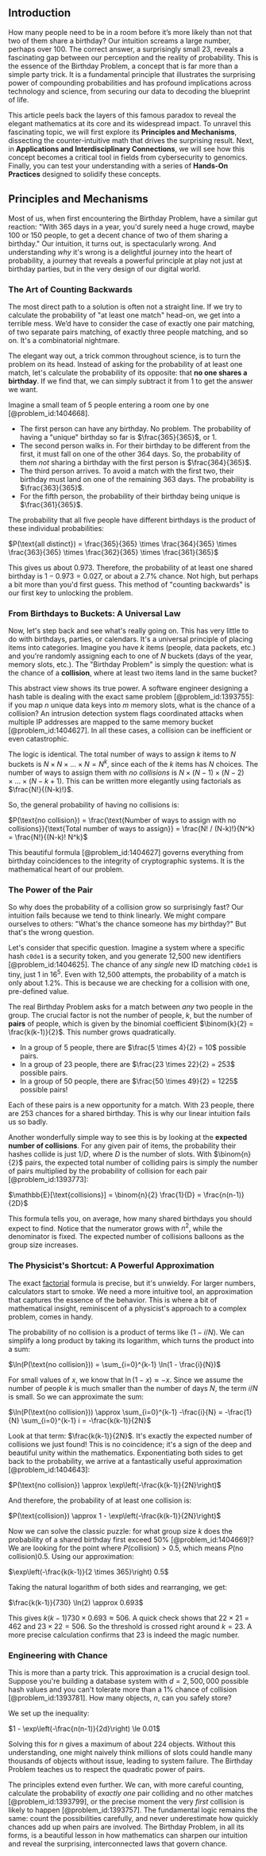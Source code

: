 ## Introduction
How many people need to be in a room before it’s more likely than not that two of them share a birthday? Our intuition screams a large number, perhaps over 100. The correct answer, a surprisingly small 23, reveals a fascinating gap between our perception and the reality of probability. This is the essence of the Birthday Problem, a concept that is far more than a simple party trick. It is a fundamental principle that illustrates the surprising power of compounding probabilities and has profound implications across technology and science, from securing our data to decoding the blueprint of life.

This article peels back the layers of this famous paradox to reveal the elegant mathematics at its core and its widespread impact. To unravel this fascinating topic, we will first explore its **Principles and Mechanisms**, dissecting the counter-intuitive math that drives the surprising result. Next, in **Applications and Interdisciplinary Connections**, we will see how this concept becomes a critical tool in fields from cybersecurity to genomics. Finally, you can test your understanding with a series of **Hands-On Practices** designed to solidify these concepts.

## Principles and Mechanisms

Most of us, when first encountering the Birthday Problem, have a similar gut reaction: "With 365 days in a year, you'd surely need a huge crowd, maybe 100 or 150 people, to get a decent chance of two of them sharing a birthday." Our intuition, it turns out, is spectacularly wrong. And understanding *why* it's wrong is a delightful journey into the heart of probability, a journey that reveals a powerful principle at play not just at birthday parties, but in the very design of our digital world.

### The Art of Counting Backwards

The most direct path to a solution is often not a straight line. If we try to calculate the probability of "at least one match" head-on, we get into a terrible mess. We’d have to consider the case of exactly one pair matching, of two separate pairs matching, of exactly three people matching, and so on. It's a combinatorial nightmare.

The elegant way out, a trick common throughout science, is to turn the problem on its head. Instead of asking for the probability of at least one match, let's calculate the probability of its opposite: that **no one shares a birthday**. If we find that, we can simply subtract it from 1 to get the answer we want.

Imagine a small team of 5 people entering a room one by one [@problem_id:1404668].

*   The first person can have any birthday. No problem. The probability of having a "unique" birthday so far is $\frac{365}{365}$, or 1.
*   The second person walks in. For their birthday to be different from the first, it must fall on one of the other 364 days. So, the probability of them *not* sharing a birthday with the first person is $\frac{364}{365}$.
*   The third person arrives. To avoid a match with the first two, their birthday must land on one of the remaining 363 days. The probability is $\frac{363}{365}$.
*   For the fifth person, the probability of their birthday being unique is $\frac{361}{365}$.

The probability that all five people have different birthdays is the product of these individual probabilities:

$P(\text{all distinct}) = \frac{365}{365} \times \frac{364}{365} \times \frac{363}{365} \times \frac{362}{365} \times \frac{361}{365}$

This gives us about $0.973$. Therefore, the probability of at least one shared birthday is $1 - 0.973 = 0.027$, or about a $2.7\%$ chance. Not high, but perhaps a bit more than you'd first guess. This method of "counting backwards" is our first key to unlocking the problem.

### From Birthdays to Buckets: A Universal Law

Now, let's step back and see what's really going on. This has very little to do with birthdays, parties, or calendars. It's a universal principle of placing items into categories. Imagine you have $k$ items (people, data packets, etc.) and you're randomly assigning each to one of $N$ buckets (days of the year, memory slots, etc.). The "Birthday Problem" is simply the question: what is the chance of a **collision**, where at least two items land in the same bucket?

This abstract view shows its true power. A software engineer designing a hash table is dealing with the exact same problem [@problem_id:1393755]: if you map $n$ unique data keys into $m$ memory slots, what is the chance of a collision? An intrusion detection system flags coordinated attacks when multiple IP addresses are mapped to the same memory bucket [@problem_id:1404627]. In all these cases, a collision can be inefficient or even catastrophic.

The logic is identical. The total number of ways to assign $k$ items to $N$ buckets is $N \times N \times \dots \times N = N^k$, since each of the $k$ items has $N$ choices. The number of ways to assign them with *no collisions* is $N \times (N-1) \times (N-2) \times \dots \times (N-k+1)$. This can be written more elegantly using factorials as $\frac{N!}{(N-k)!}$.

So, the general probability of having no collisions is:

$P(\text{no collision}) = \frac{\text{Number of ways to assign with no collisions}}{\text{Total number of ways to assign}} = \frac{N! / (N-k)!}{N^k} = \frac{N!}{(N-k)! N^k}$

This beautiful formula [@problem_id:1404627] governs everything from birthday coincidences to the integrity of cryptographic systems. It is the mathematical heart of our problem.

### The Power of the Pair

So why does the probability of a collision grow so surprisingly fast? Our intuition fails because we tend to think linearly. We might compare ourselves to others: "What's the chance someone has *my* birthday?" But that's the wrong question.

Let's consider that specific question. Imagine a system where a specific hash `c0de1` is a security token, and you generate 12,500 new identifiers [@problem_id:1404625]. The chance of any *single* new ID matching `c0de1` is tiny, just $1$ in $16^5$. Even with 12,500 attempts, the probability of a match is only about $1.2\%$. This is because we are checking for a collision with one, pre-defined value.

The real Birthday Problem asks for a match between *any* two people in the group. The crucial factor is not the number of people, $k$, but the number of **pairs** of people, which is given by the binomial coefficient $\binom{k}{2} = \frac{k(k-1)}{2}$. This number grows quadratically.

*   In a group of 5 people, there are $\frac{5 \times 4}{2} = 10$ possible pairs.
*   In a group of 23 people, there are $\frac{23 \times 22}{2} = 253$ possible pairs.
*   In a group of 50 people, there are $\frac{50 \times 49}{2} = 1225$ possible pairs!

Each of these pairs is a new opportunity for a match. With 23 people, there are 253 chances for a shared birthday. This is why our linear intuition fails us so badly.

Another wonderfully simple way to see this is by looking at the **expected number of collisions**. For any given pair of items, the probability their hashes collide is just $1/D$, where $D$ is the number of slots. With $\binom{n}{2}$ pairs, the expected total number of colliding pairs is simply the number of pairs multiplied by the probability of collision for each pair [@problem_id:1393773]:

$\mathbb{E}[\text{collisions}] = \binom{n}{2} \frac{1}{D} = \frac{n(n-1)}{2D}$

This formula tells you, on average, how many shared birthdays you should expect to find. Notice that the numerator grows with $n^2$, while the denominator is fixed. The expected number of collisions balloons as the group size increases.

### The Physicist's Shortcut: A Powerful Approximation

The exact [factorial](@article_id:266143) formula is precise, but it's unwieldy. For larger numbers, calculators start to smoke. We need a more intuitive tool, an approximation that captures the essence of the behavior. This is where a bit of mathematical insight, reminiscent of a physicist's approach to a complex problem, comes in handy.

The probability of no collision is a product of terms like $(1 - i/N)$. We can simplify a long product by taking its logarithm, which turns the product into a sum:

$\ln(P(\text{no collision})) = \sum_{i=0}^{k-1} \ln(1 - \frac{i}{N})$

For small values of $x$, we know that $\ln(1-x) \approx -x$. Since we assume the number of people $k$ is much smaller than the number of days $N$, the term $i/N$ is small. So we can approximate the sum:

$\ln(P(\text{no collision})) \approx \sum_{i=0}^{k-1} -\frac{i}{N} = -\frac{1}{N} \sum_{i=0}^{k-1} i = -\frac{k(k-1)}{2N}$

Look at that term: $\frac{k(k-1)}{2N}$. It's exactly the expected number of collisions we just found! This is no coincidence; it's a sign of the deep and beautiful unity within the mathematics. Exponentiating both sides to get back to the probability, we arrive at a fantastically useful approximation [@problem_id:1404643]:

$P(\text{no collision}) \approx \exp\left(-\frac{k(k-1)}{2N}\right)$

And therefore, the probability of at least one collision is:

$P(\text{collision}) \approx 1 - \exp\left(-\frac{k(k-1)}{2N}\right)$

Now we can solve the classic puzzle: for what group size $k$ does the probability of a shared birthday first exceed 50% [@problem_id:1404669]? We are looking for the point where $P(\text{collision}) > 0.5$, which means $P(\text{no collision})  0.5$. Using our approximation:

$\exp\left(-\frac{k(k-1)}{2 \times 365}\right)  0.5$

Taking the natural logarithm of both sides and rearranging, we get:

$\frac{k(k-1)}{730}  \ln(2) \approx 0.693$

This gives $k(k-1)  730 \times 0.693 \approx 506$. A quick check shows that $22 \times 21 = 462$ and $23 \times 22 = 506$. So the threshold is crossed right around $k=23$. A more precise calculation confirms that 23 is indeed the magic number.

### Engineering with Chance

This is more than a party trick. This approximation is a crucial design tool. Suppose you're building a database system with $d = 2,500,000$ possible hash values and you can't tolerate more than a 1% chance of collision [@problem_id:1393781]. How many objects, $n$, can you safely store?

We set up the inequality:

$1 - \exp\left(-\frac{n(n-1)}{2d}\right) \le 0.01$

Solving this for $n$ gives a maximum of about 224 objects. Without this understanding, one might naively think millions of slots could handle many thousands of objects without issue, leading to system failure. The Birthday Problem teaches us to respect the quadratic power of pairs.

The principles extend even further. We can, with more careful counting, calculate the probability of *exactly one* pair colliding and no other matches [@problem_id:1393799], or the precise moment the very *first* collision is likely to happen [@problem_id:1393757]. The fundamental logic remains the same: count the possibilities carefully, and never underestimate how quickly chances add up when pairs are involved. The Birthday Problem, in all its forms, is a beautiful lesson in how mathematics can sharpen our intuition and reveal the surprising, interconnected laws that govern chance.